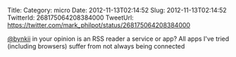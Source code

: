 Title: 
Category: micro
Date: 2012-11-13T02:14:52
Slug: 2012-11-13T02:14:52
TwitterId: 268175064208384000
TweetUrl: https://twitter.com/mark_philpot/status/268175064208384000

[@bynkii](https://twitter.com/bynkii) in your opinion is an RSS reader a service or app?  All apps I've tried (including browsers) suffer from not always being connected